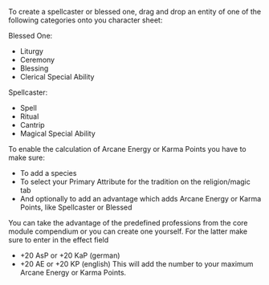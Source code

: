 To create a spellcaster or blessed one, drag and drop an entity of one of the following categories onto you character sheet:

Blessed One:
* Liturgy
* Ceremony
* Blessing
* Clerical Special Ability

Spellcaster:
* Spell
* Ritual
* Cantrip
* Magical Special Ability

To enable the calculation of Arcane Energy or Karma Points you have to make sure:
* To add a species
* To select your Primary Attribute for the tradition on the religion/magic tab
* And optionally to add an advantage which adds Arcane Energy or Karma Points, like Spellcaster or Blessed

You can take the advantage of the predefined professions from the core module compendium or you can create one yourself.
For the latter make sure to enter in the effect field
* +20 AsP or +20 KaP (german)
* +20 AE or +20 KP (english)
This will add the number to your maximum Arcane Energy or Karma Points.

